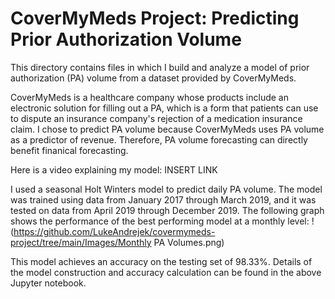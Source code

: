 # CoverMyMeds Project: Predicting Prior Authorization Volume

This directory contains files in which I build and analyze a model of prior authorization (PA) volume from a dataset provided by CoverMyMeds.

CoverMyMeds is a healthcare company whose products include an electronic solution for filling out a PA, which is a form that patients can use to dispute an insurance company's rejection of a medication insurance claim. I chose to predict PA volume because CoverMyMeds uses PA volume as a predictor of revenue. Therefore, PA volume forecasting can directly benefit finanical forecasting.

Here is a video explaining my model:
INSERT LINK

I used a seasonal Holt Winters model to predict daily PA volume. The model was trained using data from January 2017 through March 2019, and it was tested on data from April 2019 through December 2019. The following graph shows the performance of the best performing model at a monthly level:
!(https://github.com/LukeAndrejek/covermymeds-project/tree/main/Images/Monthly PA Volumes.png)

This model achieves an accuracy on the testing set of 98.33%. Details of the model construction and accuracy calculation can be found in the above Jupyter notebook.
